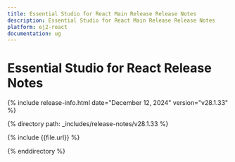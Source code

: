 ```yaml
---
title: Essential Studio for React Main Release Release Notes  
description: Essential Studio for React Main Release Release Notes  
platform: ej2-react
documentation: ug
---
```


# Essential Studio for React  Release Notes  

{% include release-info.html date="December 12, 2024"  version="v28.1.33" %}

{% directory path: _includes/release-notes/v28.1.33 %}

{% include {{file.url}} %}

{% enddirectory %}